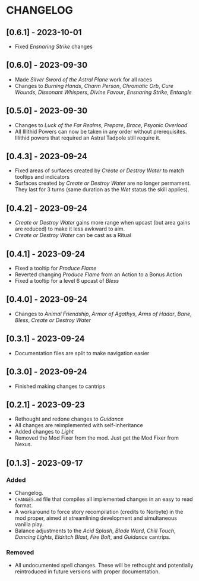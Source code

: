 # CHANGELOG

## \[0.6.1\] - 2023-10-01

+ Fixed *Ensnaring Strike* changes

## \[0.6.0\] - 2023-09-30

+ Made *Silver Sword of the Astral Plane* work for all races
+ Changes to *Burning Hands*, *Charm Person*, *Chromatic Orb*, *Cure Wounds*,
*Dissonant Whispers*, *Divine Favour*, *Ensnaring Strike*, *Entangle*

## \[0.5.0\] - 2023-09-30

+ Changes to *Luck of the Far Realms*, *Prepare*, *Brace*, *Psyonic Overload*
+ All Illithid Powers can now be taken in any order without prerequisites. Illithid
powers that required an Astral Tadpole still require it.

## \[0.4.3\] - 2023-09-24

+ Fixed areas of surfaces created by *Create or Destroy Water* to
match tooltips and indicators
+ Surfaces created by *Create or Destroy Water* are no longer permament.
They last for 3 turns (same duration as the *Wet* status the skill applies).

## \[0.4.2\] - 2023-09-24

+ *Create or Destroy Water* gains more range when upcast
(but area gains are reduced) to make it less awkward to aim.
+ *Create or Destroy Water* can be cast as a Ritual

## \[0.4.1\] - 2023-09-24

+ Fixed a tooltip for *Produce Flame*
+ Reverted changing *Produce Flame* from an Action to a Bonus Action
+ Fixed a tooltip for a level 6 upcast of *Bless*

## \[0.4.0\] - 2023-09-24

+ Changes to *Animal Friendship*, *Armor of Agathys*, *Arms of Hadar*, *Bane*, 
*Bless*, *Create or Destroy Water*

## \[0.3.1\] - 2023-09-24

+ Documentation files are split to make navigation easier

## \[0.3.0\] - 2023-09-24

+ Finished making changes to cantrips

## \[0.2.1\] - 2023-09-23

+ Rethought and redone changes to *Guidance*
+ All changes are reimplemented with self-inheritance
+ Added changes to *Light*
+ Removed the Mod Fixer from the mod. Just get the Mod Fixer from Nexus.

## \[0.1.3\] - 2023-09-17

### Added

- Changelog.
- `CHANGES.md` file that compiles all implemented changes in an easy to
read format.
- A workaround to force story recompilation (credits to Norbyte) in
the mod proper, aimed at streamlining development and simultaneous
vanilla play.
- Balance adjustments to the *Acid Splash*, *Blade Ward*,
*Chill Touch*, *Dancing Lights*, *Eldritch Blast*, *Fire Bolt*,
and *Guidance* cantrips.

### Removed

- All undocumented spell changes. These will be rethought and
potentially reintroduced in future versions with proper
documentation.
